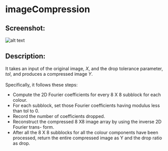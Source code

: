 imageCompression
=================

Screenshot:
-----------------
![alt text](http://dongwoo1005.github.io/image/imageCompression.PNG "FloodIt")

Description:
-----------------
It takes an input of the original image, *X*, and the drop tolerance parameter, *tol*, and produces a compressed image *Y*.<br>
<br>
Specifically, it follows these steps:
- Compute the 2D Fourier coefficients for every 8 X 8 subblock for each colour.
- For each subblock, set those Fourier coefficients having modulus less than tol to 0.
- Record the number of coefficients dropped.
- Reconstruct the compressed 8 X8 image array by using the inverse 2D Fourier trans-
form.
- After all the 8 X 8 subblocks for all the colour components have been processed, return
the entire compressed image as Y and the drop ratio as drop.
